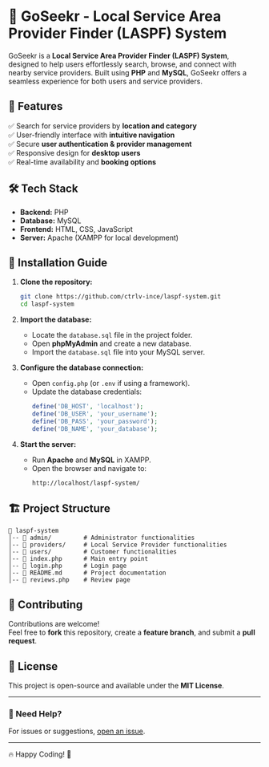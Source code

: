 # 🚀 GoSeekr - Local Service Area Provider Finder (LASPF) System

GoSeekr is a **Local Service Area Provider Finder (LASPF) System**, designed to help users effortlessly search, browse, and connect with nearby service providers. Built using **PHP** and **MySQL**, GoSeekr offers a seamless experience for both users and service providers.

## 📌 Features
✅ Search for service providers by **location and category**  
✅ User-friendly interface with **intuitive navigation**  
✅ Secure **user authentication & provider management**  
✅ Responsive design for **desktop users**  
✅ Real-time availability and **booking options**

## 🛠️ Tech Stack
- **Backend:** PHP
- **Database:** MySQL
- **Frontend:** HTML, CSS, JavaScript
- **Server:** Apache (XAMPP for local development)

## 🚀 Installation Guide
1. **Clone the repository:**
   ```sh
   git clone https://github.com/ctrlv-ince/laspf-system.git
   cd laspf-system
   ```
2. **Import the database:**
   - Locate the `database.sql` file in the project folder.
   - Open **phpMyAdmin** and create a new database.
   - Import the `database.sql` file into your MySQL server.

3. **Configure the database connection:**
   - Open `config.php` (or `.env` if using a framework).
   - Update the database credentials:
     ```php
     define('DB_HOST', 'localhost');
     define('DB_USER', 'your_username');
     define('DB_PASS', 'your_password');
     define('DB_NAME', 'your_database');
     ```

4. **Start the server:**
   - Run **Apache** and **MySQL** in XAMPP.
   - Open the browser and navigate to:
     ```
     http://localhost/laspf-system/
     ```

## 🏗️ Project Structure
```
📂 laspf-system 
│-- 📁 admin/         # Administrator functionalities
│-- 📁 providers/     # Local Service Provider functionalities
│-- 📁 users/         # Customer functionalities
│-- 📄 index.php      # Main entry point
│-- 📄 login.php      # Login page
│-- 📄 README.md      # Project documentation
│-- 📄 reviews.php    # Review page
```

## 🤝 Contributing
Contributions are welcome!  
Feel free to **fork** this repository, create a **feature branch**, and submit a **pull request**.  

## 📜 License
This project is open-source and available under the **MIT License**.  

---

### **📧 Need Help?**
For issues or suggestions, [open an issue](https://github.com/ctrlv-ince/laspf-system/issues).  

---

🔥 Happy Coding! 🚀
